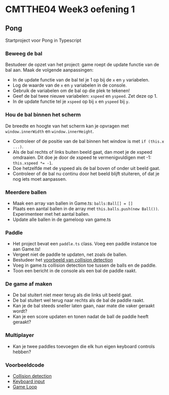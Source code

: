 # CMTTHE04 Week3 oefening 1

## Pong

Startproject voor Pong in Typescript

### Beweeg de bal

Bestudeer de opzet van het project: game roept de update functie van de bal aan. Maak de volgende aanpassingen:

- In de update functie van de bal tel je 1 op bij de `x` en `y` variabelen.
- Log de waarde van de `x` en `y` variabelen in de console.
- Gebruik de variabelen om de bal op die plek te tekenen!
- Geef de bal twee nieuwe variabelen: `xspeed` en `yspeed`. Zet deze op 1.
- In de update functie tel je `xspeed` op bij `x` en `yspeed` bij `y`.

### Hou de bal binnen het scherm

De breedte en hoogte van het scherm kan je opvragen met `window.innerWidth` en `window.innerHeight`. 

- Controleer of de positie van de bal binnen het window is met `if (this.x ...)`.
- Als de bal rechts of links buiten beeld gaat, dan moet je de xspeed omdraaien. Dit doe je door de xspeed te vermenigvuldigen met -1:  `this.xspeed *= -1`.
- Doe hetzelfde met de yspeed als de bal boven of onder uit beeld gaat.
- Controleer of de bal nu continu door het beeld blijft stuiteren, of dat je nog iets moet aanpassen.

### Meerdere ballen

- Maak een array van ballen in Game.ts: `balls:Ball[] = []`
- Plaats een aantal ballen in de array met `this.balls.push(new Ball())`. Experimenteer met het aantal ballen.
- Update alle ballen in de gameloop van game.ts

### Paddle

- Het project bevat een `paddle.ts` class. Voeg een paddle instance toe aan Game.ts!
- Vergeet niet de paddle te updaten, net zoals de ballen.
- Bestudeer het [voorbeeld van collision detection](https://github.com/HR-CMGT/Typescript/blob/master/snippets/collision.md)
- Voeg in game.ts collision detection toe tussen de balls en de paddle. 
- Toon een bericht in de console als een bal de paddle raakt.

### De game af maken

- De bal stuitert niet meer terug als die links uit beeld gaat. 
- De bal stuitert wel terug naar rechts als de bal de paddle raakt.
- Kan je de bal steeds sneller laten gaan, naar mate die vaker geraakt wordt?
- Kan je een score updaten en tonen nadat de ball de paddle heeft geraakt?

### Multiplayer

- Kan je twee paddles toevoegen die elk hun eigen keyboard controls hebben? 

### Voorbeeldcode

- [Collision detection](https://github.com/HR-CMGT/Typescript/blob/master/snippets/collision.md)
- [Keyboard input](https://github.com/HR-CMGT/Typescript/blob/master/snippets/movement.md)
- [Game Loop](https://github.com/HR-CMGT/Typescript/blob/master/snippets/game.md)
